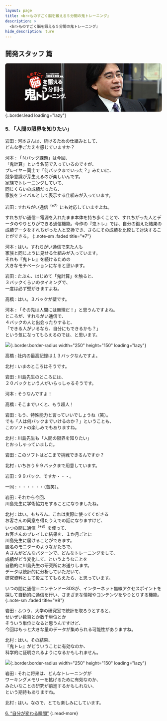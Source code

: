 ```yaml
---
layout: page
title: <br>ものすごく脳を鍛える５分間の鬼トレーニング』
description: >
  <br>ものすごく脳を鍛える５分間の鬼トレーニング』
hide_description: ture
---
```


## 開発スタッフ 篇

![](/others/interviews/jp/3ds/asrj/vol1/img/mainvisual5.jpg){:.border.lead loading="lazy"}

### 5. 「人間の限界を知りたい」

岩田
: 河本さんは、続けるための仕組みとして、<br>どんな手ごたえを感じていますか？

河本
: 「Ｎバック課題」は今回、<br>「鬼計算」という名前で入っているのですが、<br>プレイヤー同士で「何バックまでいった？」みたいに、<br>競争意識が芽生えるのが楽しいんです。<br>家族でトレーニングしていて、<br>同じくらいの成績だったら、<br>家族をライバルとして表示する仕組みが入っています。

岩田
: すれちがい通信<sup>（※7）</sup>にも対応していますよね。

すれちがい通信＝電源を入れたまま本体を持ち歩くことで、すれちがった人とデータのやりとりができる通信機能。今作の『鬼トレ』では、自分の鍛えた結果の成績データをすれちがった人と交換でき、さらにその成績を比較して対決することができる。
{:.note-sm .faded title="※7"}

河本
: はい。すれちがい通信で来た人も<br>家族と同じように見せる仕組みが入っています。<br>それも『鬼トレ』を続けるための<br>大きなモチベーションになると思います。

岩田
: たぶん、はじめて「鬼計算」を触ると、<br>３バックくらいのタイミングで、<br>一度は必ず壁がきますよね。

高橋
: はい。３バックが壁です。

河本
: 「その先は人間には無理だ！」と思うんですよね。<br>ところが、すれちがい通信で、<br>４バックの人と出会ったりすると、<br>「できる人がいるなら、自分にもできるかも？」<br>という気になってもらえるのでは、と思います。

![](/others/interviews/jp/3ds/asrj/vol1/img/photo15.jpg){:.border.border-radius width="250" height="150"  loading="lazy"}

高橋
: 社内の最高記録は１３バックなんですよ。

北村
: いまのところはそうです。

岩田
: 川島先生のところには、<br>２０バックという人がいらっしゃるそうです。

河本
: そうなんですよ！

高橋
: そこまでいくと、もう超人！ 

岩田
: もう、特殊能力と言っていいでしょうね（笑）。<br>でも「人は何バックまでいけるのか？」ということも、<br>このソフトの楽しみでもありますね。

北村
: 川島先生も「人間の限界を知りたい」<br>とおっしゃっていました。

岩田
: このソフトはどこまで挑戦できるんですか？

北村
: いちおう９９バックまで用意しています。

岩田
: ９９バック、ですか・・・。

一同
: ・・・・・・（苦笑）。

岩田
: それから今回、<br>川島先生に学術協力をすることになりましたね。

北村
: はい。もちろん、これは実際に使ってくださる<br>お客さんの同意を得たうえでの話になりますけど、<br>いつの間に通信<sup>（※8）</sup>を使って、<br>お客さんのプレイした結果を、１か月ごとに<br>川島先生に届けることができます。<br>匿名のモニターのようなかたちで、<br>Ａさんがどんなパターンで、どんなトレーニングをして、<br>成績がどう変化して、というようなことを<br>自動的に川島先生の研究所にお送りします。<br>データは統計的に分析していただいて、<br>研究資料として役立ててもらえたら、と思っています。

いつの間に通信＝ニンテンドー3DSが、インターネット無線アクセスポイントを探して自動的に通信を行い、さまざまな情報やコンテンツをやりとりする機能。
{:.note-sm .faded title="※8"}

岩田
: ふつう、大学の研究室で統計を取ろうとすると、<br>せいぜい数百とか数千単位とか<br>そういう単位になると思うんですけど、<br>今回はもっと大きな量のデータが集められる可能性がありますね。

北村
: はい。その結果、<br>『鬼トレ』がどういうことに有効なのか、<br>科学的に証明されるようになるかもしれません。

![](/others/interviews/jp/3ds/asrj/vol1/img/photo16.jpg){:.border.border-radius width="250" height="150"  loading="lazy"}

岩田
: それに将来は、どんなトレーニングが<br>ワーキングメモリーを拡げるために有効なのか、<br>みたいなことの研究が前進するかもしれない、<br>という期待もありますね。

北村
: はい。なので、とても楽しみにしています。

[6. “自分が変わる瞬間”](6.md)
{:.read-more}
